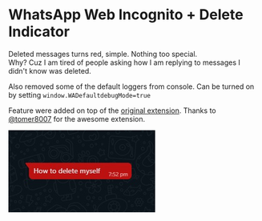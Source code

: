# WhatsApp Web Incognito + Delete Indicator

Deleted messages turns red, simple. Nothing too special. \
Why? Cuz I am tired of people asking how I am replying to messages I didn't know was deleted.

Also removed some of the default loggers from console. Can be turned on by setting ```window.WADefaultdebugMode=true```

Feature were added on top of the [original extension](github.com/tomer8007/whatsapp-web-incognito). Thanks to [@tomer8007](github.com/tomer800) for the awesome extension.

<img src="./promotion.png">